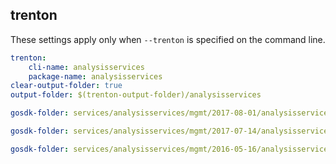
## trenton

These settings apply only when `--trenton` is specified on the command line.

``` yaml $(trenton)
trenton:
    cli-name: analysisservices
    package-name: analysisservices
clear-output-folder: true
output-folder: $(trenton-output-folder)/analysisservices
```

``` yaml $(tag) == 'package-2017-08' && $(trenton)
gosdk-folder: services/analysisservices/mgmt/2017-08-01/analysisservices
```

``` yaml $(tag) == 'package-2017-07' && $(trenton)
gosdk-folder: services/analysisservices/mgmt/2017-07-14/analysisservices
```

``` yaml $(tag) == 'package-2016-05' && $(trenton)
gosdk-folder: services/analysisservices/mgmt/2016-05-16/analysisservices
```
